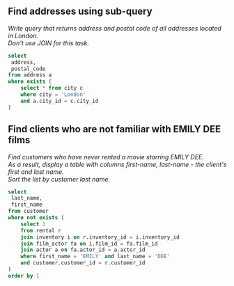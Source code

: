 ## Find addresses using sub-query

_Write query that returns address and postal code of all addresses located in London._  
_Don't use JOIN for this task._

```sql
select
 address,
 postal_code
from address a
where exists (
    select * from city c
    where city = 'London'
    and a.city_id = c.city_id
)
```

## Find clients who are not familiar with EMILY DEE films

_Find customers who have never rented a movie starring EMILY DEE._  
_As a result, display a table with columns first-name, last-name - the client's first and last name._  
_Sort the list by customer last name._

```sql
select
 last_name,
 first_name
from customer
where not exists (
    select 1
    from rental r
    join inventory i on r.inventory_id = i.inventory_id
    join film_actor fa on i.film_id = fa.film_id
    join actor a on fa.actor_id = a.actor_id
    where first_name = 'EMILY' and last_name = 'DEE'
    and customer.customer_id = r.customer_id
)
order by 1
```
